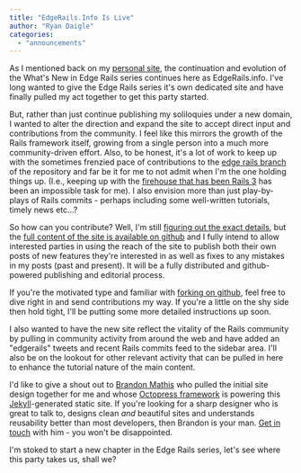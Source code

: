 ```yaml
---
title: "EdgeRails.Info Is Live"
author: "Ryan Daigle"
categories:
  - "announcements"
---
```


As I mentioned back on my [personal site](http://ryandaigle.com/), the continuation and evolution of the What's New in Edge Rails series continues here as EdgeRails.info.  I've long wanted to give the Edge Rails series it's own dedicated site and have finally pulled my act together to get this party started.

But, rather than just continue publishing my soliloquies under a new domain, I wanted to alter the direction and expand the site to accept direct input and contributions from the community.  I feel like this mirrors the growth of the Rails framework itself, growing from a single person into a much more community-driven effort.  Also, to be honest, it's a lot of work to keep up with the sometimes frenzied pace of contributions to the [edge rails branch](http://github.com/rails/rails) of the repository and far be it for me to not admit when I'm the one holding things up. (I.e., keeping up with the [firehouse that has been Rails 3](http://github.com/rails/rails/commits/master) has been an impossible task for me).  I also envision more than just play-by-plays of Rails commits - perhaps including some well-written tutorials, timely news etc...?

So how can you contribute?  Well, I'm still [figuring out the exact details](/publish.html), but the [full content of the site is available on github](http://github.com/rwdaigle/edgerails) and I fully intend to allow interested parties in using the reach of the site to publish both their own posts of new features they're interested in as well as fixes to any mistakes in my posts (past and present).  It will be a fully distributed and github-powered publishing and editorial process.

If you're the motivated type and familiar with [forking on github](http://help.github.com/forking/), feel free to dive right in and send contributions my way.  If you're a little on the shy side then hold tight, I'll be putting some more detailed instructions up soon.

I also wanted to have the new site reflect the vitality of the Rails community by pulling in community activity from around the web and have added an "edgerails" tweets and recent Rails commits feed to the sidebar area.  I'll also be on the lookout for other relevant activity that can be pulled in here to enhance the tutorial nature of the main content.

I'd like to give a shout out to [Brandon Mathis](http://brandonmathis.com/) who pulled the initial site design together for me and whose [Octopress framework](http://github.com/imathis/octopress) is powering this [Jekyll](http://jekyllrb.com/)-generated static site.  If you're looking for a sharp designer who is great to talk to, designs clean _and_ beautiful sites and understands reusability better than most developers, then Brandon is your man.  [Get in touch](http://brandonmathis.com/) with him - you won't be disappointed.

I'm stoked to start a new chapter in the Edge Rails series, let's see where this party takes us, shall we?